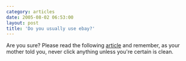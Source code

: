 ```yaml
---
category: articles
date: 2005-08-02 06:53:00
layout: post
title: 'Do you usually use ebay?'
---
```


<p>Are you sure? Please read the following <a href="http://www.macworld.com/news/2005/08/02/phishers/index.php?lsrc=mwrss">article</a> and remember, as your mother told you, never click anything unless you're certain is clean.</p>
